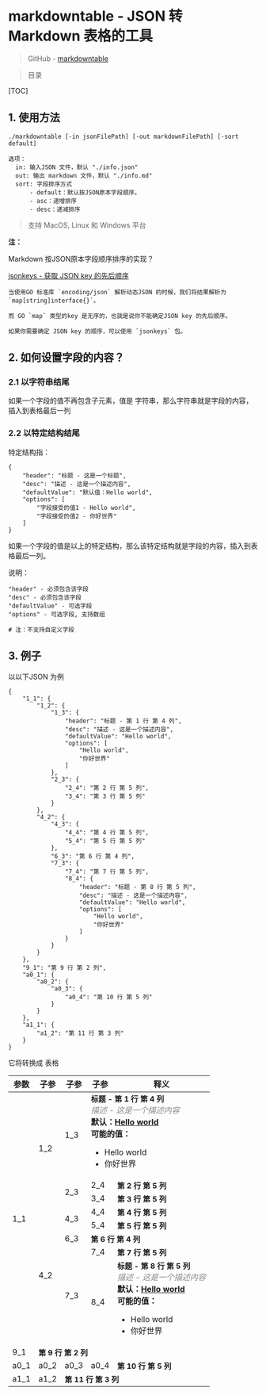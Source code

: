 # markdowntable - JSON 转 Markdown 表格的工具

> GitHub - [markdowntable](https://github.com/gitHusband/markdowntable)

> 目录

[TOC]

## 1. 使用方法

```
./markdowntable [-in jsonFilePath] [-out markdownFilePath] [-sort default]

选项：
  in: 输入JSON 文件，默认 "./info.json"
  out: 输出 markdown 文件，默认 "./info.md"
  sort: 字段排序方式
      - default：默认按JSON原本字段顺序。
      - asc：递增排序
      - desc：递减排序
```
> 支持 MacOS, Linux 和 Windows 平台

**注：**

Markdown 按JSON原本字段顺序排序的实现？

[jsonkeys - 获取 JSON key 的先后顺序](https://github.com/gitHusband/goutils/tree/master/jsonkeys)
```
当使用GO 标准库 `encoding/json` 解析动态JSON 的时候，我们将结果解析为 `map[string]interface{}`。

而 GO `map` 类型的key 是无序的，也就是说你不能确定JSON key 的先后顺序。

如果你需要确定 JSON key 的顺序，可以使用 `jsonkeys` 包。
```

## 2. 如何设置字段的内容？
### 2.1 以字符串结尾
如果一个字段的值不再包含子元素，值是 字符串，那么字符串就是字段的内容，插入到表格最后一列

### 2.2 以特定结构结尾
特定结构指：

```
{
    "header": "标题 - 这是一个标题",
    "desc": "描述 - 这是一个描述内容",
    "defaultValue": "默认值：Hello world",
    "options": [
        "字段接受的值1 - Hello world",
        "字段接受的值2 - 你好世界"
    ]
}
```
如果一个字段的值是以上的特定结构，那么该特定结构就是字段的内容，插入到表格最后一列。

说明：

```
"header" - 必须包含该字段
"desc" - 必须包含该字段
"defaultValue" - 可选字段
"options" - 可选字段, 支持数组

# 注：不支持自定义字段
```


## 3. 例子
以以下JSON 为例
```
{
    "1_1": {
        "1_2": {
            "1_3": {
                "header": "标题 - 第 1 行 第 4 列",
                "desc": "描述 - 这是一个描述内容",
                "defaultValue": "Hello world",
                "options": [
                    "Hello world",
                    "你好世界"
                ]
            },
            "2_3": {
                "2_4": "第 2 行 第 5 列",
                "3_4": "第 3 行 第 5 列"
            }
        },
        "4_2": {
            "4_3": {
                "4_4": "第 4 行 第 5 列",
                "5_4": "第 5 行 第 5 列"
            },
            "6_3": "第 6 行 第 4 列",
            "7_3": {
                "7_4": "第 7 行 第 5 列",
                "8_4": {
                    "header": "标题 - 第 8 行 第 5 列",
                    "desc": "描述 - 这是一个描述内容",
                    "defaultValue": "Hello world",
                    "options": [
                        "Hello world",
                        "你好世界"
                    ]
                }
            }
        }
    },
    "9_1": "第 9 行 第 2 列",
    "a0_1": {
        "a0_2": {
            "a0_3": {
                "a0_4": "第 10 行 第 5 列"
            }
        }
    },
    "a1_1": {
        "a1_2": "第 11 行 第 3 列"
    }
}
```
它将转换成 表格

<table style="width:100%">
<thead>
	<th>参数</th>
	<th>子参</th>
	<th>子参</th>
	<th>子参</th>
	<th>释义</th>
</thead>
<tbody>
	<tr>
		<td rowspan="8">1_1</td>
		<td rowspan="3">1_2</td>
		<td>1_3</td>
		<td colspan="2"><strong style="font-size: 15px">标题 - 第 1 行 第 4 列</strong><br/> <em style="color: #888888">描述 - 这是一个描述内容</em><br/> <b>默认：<ins>Hello world</ins></b><br/> <b>可能的值：</b> <ul><li>Hello world</li><li>你好世界</li></ul></td>
	</tr>
	<tr>
		<td rowspan="2">2_3</td>
		<td>2_4</td>
		<td><strong style="font-size: 15px">第 2 行 第 5 列</strong></td>
	</tr>
	<tr>
		<td>3_4</td>
		<td><strong style="font-size: 15px">第 3 行 第 5 列</strong></td>
	</tr>
	<tr>
		<td rowspan="5">4_2</td>
		<td rowspan="2">4_3</td>
		<td>4_4</td>
		<td><strong style="font-size: 15px">第 4 行 第 5 列</strong></td>
	</tr>
	<tr>
		<td>5_4</td>
		<td><strong style="font-size: 15px">第 5 行 第 5 列</strong></td>
	</tr>
	<tr>
		<td>6_3</td>
		<td colspan="2"><strong style="font-size: 15px">第 6 行 第 4 列</strong></td>
	</tr>
	<tr>
		<td rowspan="2">7_3</td>
		<td>7_4</td>
		<td><strong style="font-size: 15px">第 7 行 第 5 列</strong></td>
	</tr>
	<tr>
		<td>8_4</td>
		<td><strong style="font-size: 15px">标题 - 第 8 行 第 5 列</strong><br/> <em style="color: #888888">描述 - 这是一个描述内容</em><br/> <b>默认：<ins>Hello world</ins></b><br/> <b>可能的值：</b> <ul><li>Hello world</li><li>你好世界</li></ul></td>
	</tr>
	<tr>
		<td>9_1</td>
		<td colspan="4"><strong style="font-size: 15px">第 9 行 第 2 列</strong></td>
	</tr>
	<tr>
		<td>a0_1</td>
		<td>a0_2</td>
		<td>a0_3</td>
		<td>a0_4</td>
		<td><strong style="font-size: 15px">第 10 行 第 5 列</strong></td>
	</tr>
	<tr>
		<td>a1_1</td>
		<td>a1_2</td>
		<td colspan="3"><strong style="font-size: 15px">第 11 行 第 3 列</strong></td>
	</tr>
</tbody>
</table>